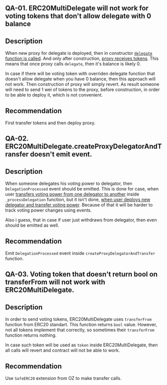 ## QA-01. ERC20MultiDelegate will not work for voting tokens that don't allow delegate with 0 balance
## Description
When new proxy for delegate is deployed, then in constructor [`delegate` function is called](https://github.com/code-423n4/2023-10-ens/blob/main/contracts/ERC20MultiDelegate.sol#L18). And only after construction, [proxy receives tokens](https://github.com/code-423n4/2023-10-ens/blob/main/contracts/ERC20MultiDelegate.sol#L160). This means that once proxy calls `delegate`, then it's balance is likely 0.

In case if there will be voting token with overriden delegate function that doesn't allow delegate when you have 0 balance, then this approach will not work. Then construction of proxy will simply revert. As result someone will need to send 1 wei of tokens to the proxy, before construction, in order to be able to deploy it, which is not convenient.
## Recommendation
First transfer tokens and then deploy proxy. 

## QA-02. ERC20MultiDelegate.createProxyDelegatorAndTransfer doesn't emit event.
## Description
When someone delegates his voting power to delegator, then `DelegationProcessed` event should be emitted.
This is done for case, when user [transfers voting power from one delegator to another](https://github.com/code-423n4/2023-10-ens/blob/main/contracts/ERC20MultiDelegate.sol#L136) inside `_processDelegation` function, but it isn't done, [when user deploys new delegator and transfer voting power](https://github.com/code-423n4/2023-10-ens/blob/main/contracts/ERC20MultiDelegate.sol#L155-L161). Because of that it will be harder to track voting power changes using events.

Also i guess, that in case if user just withdraws from delegator, then even should be emitted as well.
## Recommendation
Emit `DelegationProcessed` event inside `createProxyDelegatorAndTransfer` function.

## QA-03. Voting token that doesn't return bool on transferFrom will not work with ERC20MultiDelegate.
## Description
In order to send voting tokens, ERC20MultiDelegate uses `transferFrom` function from ERC20 standart. This function returns `bool` value.
However, not all tokens implement that correctly, so sometimes their `transferFrom` function returns nothing.

In case such token will be used as `token` inside ERC20MultiDelegate, then all calls will revert and contract will not be able to work.
## Recommendation
Use `SafeERC20` extension from OZ to make transfer calls.